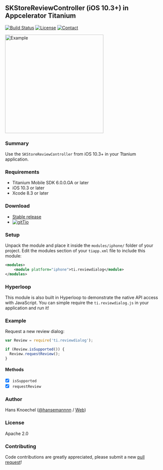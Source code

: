 ## SKStoreReviewController (iOS 10.3+) in Appcelerator Titanium
[![Build Status](https://travis-ci.org/hansemannn/titanium-review-dialog.svg?branch=master)](https://travis-ci.org/hansemannn/titanium-review-dialog) [![License](http://hans-knoechel.de/shields/shield-license.svg?v=1)](./LICENSE) [![Contact](http://hans-knoechel.de/shields/shield-twitter.svg?v=1)](http://twitter.com/hansemannnn)

<img src="example/example-screen.png" width="320" alt="Example" />

### Summary
Use the `SKStoreReviewController` from iOS 10.3+ in your Ttanium application.

### Requirements
  - Titanium Mobile SDK 6.0.0.GA or later
  - iOS 10.3 or later
  - Xcode 8.3 or later

### Download
  * [Stable release](https://github.com/hansemannn/titanium-review-dialog/releases)
  * [![gitTio](http://hans-knoechel.de/shields/shield-gittio.svg)](http://gitt.io/component/ti.reviewdialog)

### Setup
Unpack the module and place it inside the `modules/iphone/` folder of your project.
Edit the modules section of your `tiapp.xml` file to include this module:
```xml
<modules>
    <module platform="iphone">ti.reviewdialog</module>
</modules>
```

### Hyperloop
This module is also built in Hyperloop to demonstrate the native API access with JavaScript.
You can simple require the `ti.reviewdialog.js` in your application and run it!

### Example
Request a new review dialog:
```javascript
var Review = require('ti.reviewdialog');

if (Review.isSupported()) {
  Review.requestReview();
}
```
#### Methods
- [x] `isSupported`
- [x] `requestReview`

### Author
Hans Knoechel ([@hansemannnn](https://twitter.com/hansemannnn) / [Web](http://hans-knoechel.de))

### License
Apache 2.0

### Contributing
Code contributions are greatly appreciated, please submit a new [pull request](https://github.com/hansemannn/titanium-review-dialog/pull/new/master)!
